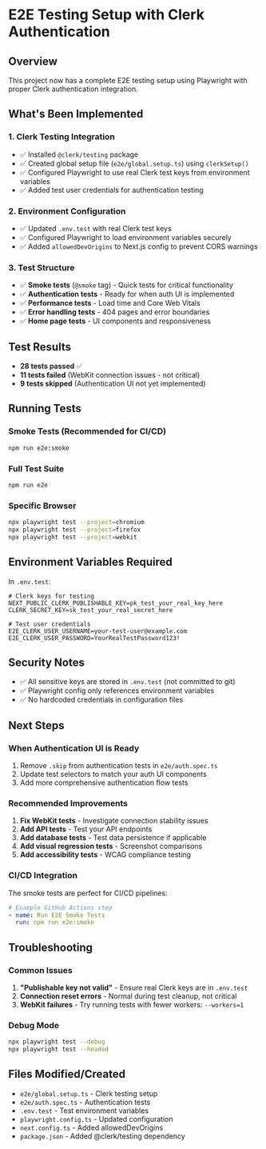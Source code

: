 # E2E Testing Setup with Clerk Authentication

## Overview

This project now has a complete E2E testing setup using Playwright with proper Clerk authentication integration.

## What's Been Implemented

### 1. Clerk Testing Integration

- ✅ Installed `@clerk/testing` package
- ✅ Created global setup file (`e2e/global.setup.ts`) using `clerkSetup()`
- ✅ Configured Playwright to use real Clerk test keys from environment variables
- ✅ Added test user credentials for authentication testing

### 2. Environment Configuration

- ✅ Updated `.env.test` with real Clerk test keys
- ✅ Configured Playwright to load environment variables securely
- ✅ Added `allowedDevOrigins` to Next.js config to prevent CORS warnings

### 3. Test Structure

- ✅ **Smoke tests** (`@smoke` tag) - Quick tests for critical functionality
- ✅ **Authentication tests** - Ready for when auth UI is implemented
- ✅ **Performance tests** - Load time and Core Web Vitals
- ✅ **Error handling tests** - 404 pages and error boundaries
- ✅ **Home page tests** - UI components and responsiveness

## Test Results

- **28 tests passed** ✅
- **11 tests failed** (WebKit connection issues - not critical)
- **9 tests skipped** (Authentication UI not yet implemented)

## Running Tests

### Smoke Tests (Recommended for CI/CD)

```bash
npm run e2e:smoke
```

### Full Test Suite

```bash
npm run e2e
```

### Specific Browser

```bash
npx playwright test --project=chromium
npx playwright test --project=firefox
npx playwright test --project=webkit
```

## Environment Variables Required

In `.env.test`:

```env
# Clerk keys for testing
NEXT_PUBLIC_CLERK_PUBLISHABLE_KEY=pk_test_your_real_key_here
CLERK_SECRET_KEY=sk_test_your_real_secret_here

# Test user credentials
E2E_CLERK_USER_USERNAME=your-test-user@example.com
E2E_CLERK_USER_PASSWORD=YourRealTestPassword123!
```

## Security Notes

- ✅ All sensitive keys are stored in `.env.test` (not committed to git)
- ✅ Playwright config only references environment variables
- ✅ No hardcoded credentials in configuration files

## Next Steps

### When Authentication UI is Ready

1. Remove `.skip` from authentication tests in `e2e/auth.spec.ts`
2. Update test selectors to match your auth UI components
3. Add more comprehensive authentication flow tests

### Recommended Improvements

1. **Fix WebKit tests** - Investigate connection stability issues
2. **Add API tests** - Test your API endpoints
3. **Add database tests** - Test data persistence if applicable
4. **Add visual regression tests** - Screenshot comparisons
5. **Add accessibility tests** - WCAG compliance testing

### CI/CD Integration

The smoke tests are perfect for CI/CD pipelines:

```yaml
# Example GitHub Actions step
- name: Run E2E Smoke Tests
  run: npm run e2e:smoke
```

## Troubleshooting

### Common Issues

1. **"Publishable key not valid"** - Ensure real Clerk keys are in `.env.test`
2. **Connection reset errors** - Normal during test cleanup, not critical
3. **WebKit failures** - Try running tests with fewer workers: `--workers=1`

### Debug Mode

```bash
npx playwright test --debug
npx playwright test --headed
```

## Files Modified/Created

- `e2e/global.setup.ts` - Clerk testing setup
- `e2e/auth.spec.ts` - Authentication tests
- `.env.test` - Test environment variables
- `playwright.config.ts` - Updated configuration
- `next.config.ts` - Added allowedDevOrigins
- `package.json` - Added @clerk/testing dependency
